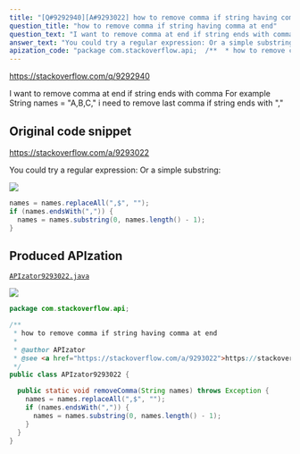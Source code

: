 ```yaml
---
title: "[Q#9292940][A#9293022] how to remove comma if string having comma at end"
question_title: "how to remove comma if string having comma at end"
question_text: "I want to remove comma at end if string ends with comma For example String names = \"A,B,C,\" i need to remove last comma if string ends with \",\""
answer_text: "You could try a regular expression: Or a simple substring:"
apization_code: "package com.stackoverflow.api;  /**  * how to remove comma if string having comma at end  *  * @author APIzator  * @see <a href=\"https://stackoverflow.com/a/9293022\">https://stackoverflow.com/a/9293022</a>  */ public class APIzator9293022 {    public static void removeComma(String names) throws Exception {     names = names.replaceAll(\",$\", \"\");     if (names.endsWith(\",\")) {       names = names.substring(0, names.length() - 1);     }   } }"
---
```


https://stackoverflow.com/q/9292940

I want to remove comma at end if string ends with comma
For example
String names = &quot;A,B,C,&quot;
i need to remove last comma if string ends with &quot;,&quot;



## Original code snippet

https://stackoverflow.com/a/9293022

You could try a regular expression:
Or a simple substring:

<div class="code-logo"><img src="/stackoverflow.png" /></div>

```java
names = names.replaceAll(",$", "");
if (names.endsWith(",")) {
  names = names.substring(0, names.length() - 1);
}
```

## Produced APIzation

[`APIzator9293022.java`](https://github.com/blind-papers/apization-temp-data/raw/main/search/APIzator9293022.java)

<div class="code-logo"><img src="/apizator.png" /></div>

```java
package com.stackoverflow.api;

/**
 * how to remove comma if string having comma at end
 *
 * @author APIzator
 * @see <a href="https://stackoverflow.com/a/9293022">https://stackoverflow.com/a/9293022</a>
 */
public class APIzator9293022 {

  public static void removeComma(String names) throws Exception {
    names = names.replaceAll(",$", "");
    if (names.endsWith(",")) {
      names = names.substring(0, names.length() - 1);
    }
  }
}

```